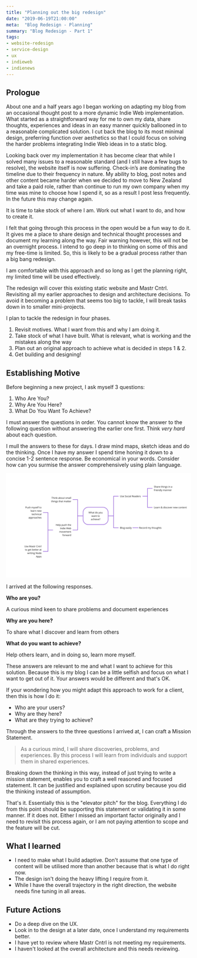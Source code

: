 ```yaml
---
title: "Planning out the big redesign"
date: "2019-06-19T21:00:00"
meta:  "Blog Redesign - Planning"
summary: "Blog Redesign - Part 1"
tags:
- website-redesign
- service-design
- ux
- indieweb
- indienews
---
```


## Prologue

About one and a half years ago I began working on adapting my blog from an occasional thought post to a more dynamic Indie Web implementation. What started as a straightforward way for me to own my data, share thoughts, experiences and ideas in an easy manner quickly ballooned in to a reasonable complicated solution. I cut back the blog to its most minimal design, preferring function over aesthetics so that I could focus on solving the harder problems integrating Indie Web ideas in to a static blog.

Looking back over my implementation it has become clear that while I solved many issues to a reasonable standard (and I still have a few bugs to resolve), the website itself is now suffering. Check-in’s are dominating the timeline due to their frequency in nature. My ability to blog, post notes and other content became harder when we decided to move to New Zealand and take a paid role, rather than continue to run my own company when my time was mine to choose how I spend it, so as a result I post less frequently. In the future this may change again.

It is time to take stock of where I am. Work out what I want to do, and how to create it.

I felt that going through this process in the open would be a fun way to do it. It gives me a place to share design and technical thought processes and document my learning along the way. Fair warning however, this will not be an overnight process. I intend to go deep in to thinking on some of this and my free-time is limited. So, this is likely to be a gradual process rather than a big bang redesign.

I am comfortable with this approach and so long as I get the planning right, my limited time will be used effectively.

The redesign will cover this existing static website and Mastr Cntrl. Revisiting all my earlier approaches to design and architecture decisions. To avoid it becoming a problem that seems too big to tackle, I will break tasks down in to smaller mini-projects.

I plan to tackle the redesign in four phases.

1. Revisit motives. What I want from this and why I am doing it.
2. Take stock of what I have built. What is relevant, what is working and the mistakes along the way
3. Plan out an original approach to achieve what is decided in steps 1 & 2.
4. Get building and designing!

## Establishing Motive

Before beginning a new project, I ask myself 3 questions:

1. Who Are You?
2. Why Are You Here?
3. What Do You Want To Achieve?

I must answer the questions in order. You cannot know the answer to the following question without answering the earlier one first. Think *very hard* about each question.

I mull the answers to these for days. I draw mind maps, sketch ideas and do the thinking. Once I have my answer I spend time honing it down to a concise 1-2 sentence response. Be economical in your words. Consider how can you surmise the answer comprehensively using plain language.

<img src="/images/blog/2019-06-19/mind-map.jpg" width="612" alt="A mind map diagram detailing how I arrived at my current ideas" class="w-100"/>

I arrived at the following responses.

**Who are you?**

A curious mind keen to share problems and document experiences

**Why are you here?**

To share what I discover and learn from others

**What do you want to achieve?**

Help others learn, and in doing so, learn more myself.

These answers are relevant to me and what I want to achieve for this solution. Because this is my blog I can be a little selfish and focus on what I want to get out of it. Your answers would be different and that's OK.

If your wondering  how you might adapt this approach to work for a client, then this is how I do it:

- Who are your users?
- Why are they here?
- What are they trying to achieve?

Through the answers to the three questions I arrived at, I can craft a Mission Statement.

> As a curious mind, I will share discoveries, problems, and experiences. By this process I will learn from individuals and support them in shared experiences.

Breaking down the thinking in this way, instead of just trying to write a mission statement, enables you to craft a well reasoned and focused statement. It can be justified and explained upon scrutiny because you did the thinking instead of assumption.

That's it. Essentially this is the "elevator pitch" for the blog. Everything I do from this point should be supporting this statement or validating it in some manner. If it does not. Either I missed an important factor originally and I need to revisit this process again, or I am not paying attention to scope and the feature will be cut.

## What I learned

- I need to make what I build adaptive. Don't assume that one type of content will be utilised more than another because that is what I do right now.
- The design isn't doing the heavy lifting I require from it.
- While I have the overall trajectory in the right direction, the website needs fine tuning in all areas.

## Future Actions

- Do a deep dive on the UX.
- Look in to the design at  a later date, once I understand my requirements better.
- I have yet to review where Mastr Cntrl is not meeting my requirements.
- I haven't looked at the overall architecture and this needs reviewing.
